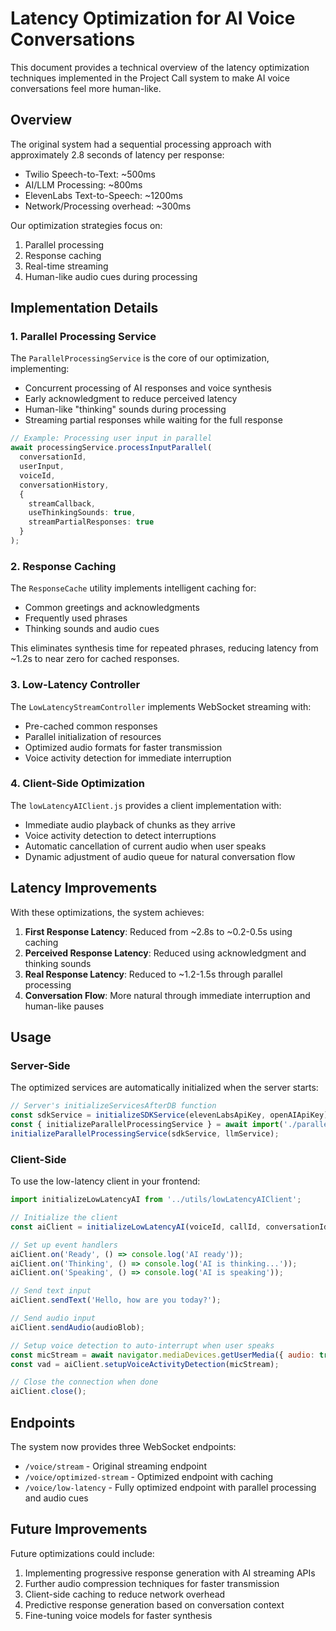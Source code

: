 # Latency Optimization for AI Voice Conversations

This document provides a technical overview of the latency optimization techniques implemented in the Project Call system to make AI voice conversations feel more human-like.

## Overview

The original system had a sequential processing approach with approximately 2.8 seconds of latency per response:
- Twilio Speech-to-Text: ~500ms
- AI/LLM Processing: ~800ms
- ElevenLabs Text-to-Speech: ~1200ms
- Network/Processing overhead: ~300ms

Our optimization strategies focus on:
1. Parallel processing
2. Response caching
3. Real-time streaming
4. Human-like audio cues during processing

## Implementation Details

### 1. Parallel Processing Service

The `ParallelProcessingService` is the core of our optimization, implementing:

- Concurrent processing of AI responses and voice synthesis
- Early acknowledgment to reduce perceived latency
- Human-like "thinking" sounds during processing
- Streaming partial responses while waiting for the full response

```typescript
// Example: Processing user input in parallel
await processingService.processInputParallel(
  conversationId,
  userInput,
  voiceId,
  conversationHistory,
  {
    streamCallback,
    useThinkingSounds: true,
    streamPartialResponses: true
  }
);
```

### 2. Response Caching

The `ResponseCache` utility implements intelligent caching for:

- Common greetings and acknowledgments
- Frequently used phrases
- Thinking sounds and audio cues

This eliminates synthesis time for repeated phrases, reducing latency from ~1.2s to near zero for cached responses.

### 3. Low-Latency Controller

The `LowLatencyStreamController` implements WebSocket streaming with:

- Pre-cached common responses
- Parallel initialization of resources
- Optimized audio formats for faster transmission
- Voice activity detection for immediate interruption

### 4. Client-Side Optimization

The `lowLatencyAIClient.js` provides a client implementation with:

- Immediate audio playback of chunks as they arrive
- Voice activity detection to detect interruptions
- Automatic cancellation of current audio when user speaks
- Dynamic adjustment of audio queue for natural conversation flow

## Latency Improvements

With these optimizations, the system achieves:

1. **First Response Latency**: Reduced from ~2.8s to ~0.2-0.5s using caching
2. **Perceived Response Latency**: Reduced using acknowledgment and thinking sounds
3. **Real Response Latency**: Reduced to ~1.2-1.5s through parallel processing
4. **Conversation Flow**: More natural through immediate interruption and human-like pauses

## Usage

### Server-Side

The optimized services are automatically initialized when the server starts:

```typescript
// Server's initializeServicesAfterDB function
const sdkService = initializeSDKService(elevenLabsApiKey, openAIApiKey);
const { initializeParallelProcessingService } = await import('./parallelProcessingService');
initializeParallelProcessingService(sdkService, llmService);
```

### Client-Side

To use the low-latency client in your frontend:

```javascript
import initializeLowLatencyAI from '../utils/lowLatencyAIClient';

// Initialize the client
const aiClient = initializeLowLatencyAI(voiceId, callId, conversationId);

// Set up event handlers
aiClient.on('Ready', () => console.log('AI ready'));
aiClient.on('Thinking', () => console.log('AI is thinking...'));
aiClient.on('Speaking', () => console.log('AI is speaking'));

// Send text input
aiClient.sendText('Hello, how are you today?');

// Send audio input
aiClient.sendAudio(audioBlob);

// Setup voice detection to auto-interrupt when user speaks
const micStream = await navigator.mediaDevices.getUserMedia({ audio: true });
const vad = aiClient.setupVoiceActivityDetection(micStream);

// Close the connection when done
aiClient.close();
```

## Endpoints

The system now provides three WebSocket endpoints:

- `/voice/stream` - Original streaming endpoint
- `/voice/optimized-stream` - Optimized endpoint with caching
- `/voice/low-latency` - Fully optimized endpoint with parallel processing and audio cues

## Future Improvements

Future optimizations could include:

1. Implementing progressive response generation with AI streaming APIs
2. Further audio compression techniques for faster transmission
3. Client-side caching to reduce network overhead
4. Predictive response generation based on conversation context
5. Fine-tuning voice models for faster synthesis
